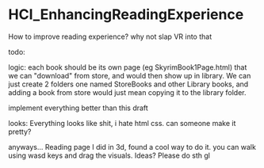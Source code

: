 # HCI_EnhancingReadingExperience
How to improve reading experience? why not slap VR into that

todo:

logic:
each book should be its own page (eg SkyrimBook1Page.html) that we can "download" from store, and would then show up in library. We can just create 2 folders one named StoreBooks and other Library books, and adding a book from store  would just mean copying it to the library folder.

implement everything better than this draft

looks:
Everything looks like shit, i hate html css. can someone make it pretty?

anyways... Reading page I did in 3d, found a cool way to do it. you can walk using wasd keys and drag the visuals. Ideas?
Please do sth
gl
